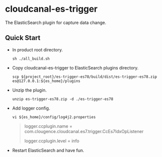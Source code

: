 # cloudcanal-es-trigger
The ElasticSearch plugin for capture data change.

## Quick Start

- In product root directory.

  ```shell
  sh ./all_build.sh
  ```

- Copy cloudcanal-es-trigger to ElasticSearch plugins directory.
  
  ```shell
  scp ${project_root}/es-trigger-es78/build/dist/es-trigger-es78.zip es@127.0.0.1:${es_home}/plugins
  ```

- Unzip the plugin.

  ```shell
  unzip es-trigger-es78.zip -d ./es-trigger-es78
  ```

- Add logger config.
  
  ```shell
  vi ${es_home}/config/log4j2.properties
  ```
  
  > logger.ccplugin.name = com.clougence.cloudcanal.es7.trigger.CcEs7IdxOpListener
  > 
  > logger.ccplugin.level = info
  
- Restart ElasticSearch and have fun.
